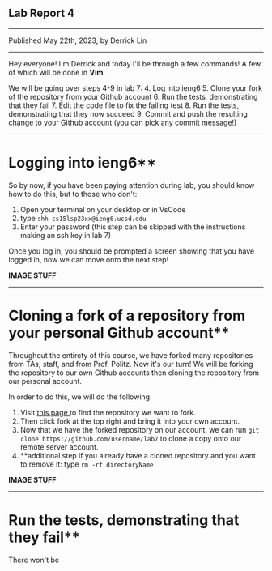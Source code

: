 ## **Lab Report 4**
---
Published May 22th, 2023, by Derrick Lin

---
Hey everyone! I'm Derrick and today I'll be through a few commands! A few of which will be done in **Vim**. 

We will be going over steps 4-9 in lab 7:
4. Log into ieng6
5. Clone your fork of the repository from your Github account
6. Run the tests, demonstrating that they fail
7. Edit the code file to fix the failing test
8. Run the tests, demonstrating that they now succeed
9. Commit and push the resulting change to your Github account (you can pick any commit message!)

---
# Logging into ieng6**

So by now, if you have been paying attention during lab, you should know how to do this, but to those who don't:

1. Open your terminal on your desktop or in VsCode
2. type `shh cs15lsp23xx@ieng6.ucsd.edu`
3. Enter your password (this step can be skipped with the instructions making an ssh key in lab 7)

Once you log in, you should be prompted a screen showing that you have logged in, now we can move onto the next step!

**IMAGE STUFF**

---
# Cloning a fork of a repository from your personal Github account**

Throughout the entirety of this course, we have forked many repositories from TAs, staff, and from Prof. Politz. Now it's our turn! We will be forking the repository to our own Github accounts then cloning the repository from our personal account.

In order to do this, we will do the following:
1. Visit <a href="https://github.com/ucsd-cse15l-s23/lab7"> this page </a> to find the repository we want to fork.
2. Then click fork at the top right and bring it into your own account.
3. Now that we have the forked repository on our account, we can run `git clone https://github.com/username/lab7` to clone a copy onto our remote server account.
4. **additional step if you already have a cloned repository and you want to remove it: type `rm -rf directoryName`

**IMAGE STUFF**

---
# Run the tests, demonstrating that they fail**

There won't be 
